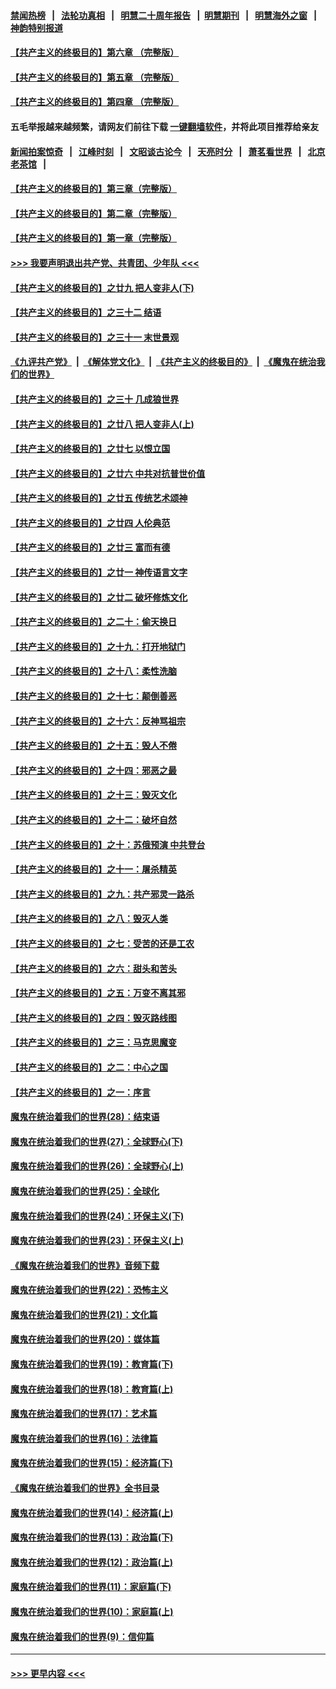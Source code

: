 #### [禁闻热榜](热点新闻.md?=0)  &nbsp;&nbsp;|&nbsp;&nbsp; [法轮功真相](https://github.com/gfw-breaker/truth/blob/master/README.md?=0) &nbsp;&nbsp;|&nbsp;&nbsp; [明慧二十周年报告](https://github.com/gfw-breaker/mh-reports/blob/master/README.md?=0) &nbsp;&nbsp;|&nbsp;&nbsp;[明慧期刊](https://github.com/gfw-breaker/mh-qikan) &nbsp;&nbsp;|&nbsp;&nbsp; [明慧海外之窗](https://github.com/gfw-breaker/mh-news/blob/master/README.md?=0) &nbsp;&nbsp;|&nbsp;&nbsp; [神韵特别报道](https://github.com/gfw-breaker/mh-news/blob/master/shenyun.md?=0)
#### [【共产主义的终极目的】第六章 （完整版）](../pages/nsc422/n11428913.md?t=02282102) 
#### [【共产主义的终极目的】第五章 （完整版）](../pages/nsc422/n11428912.md?t=02282102) 
#### [【共产主义的终极目的】第四章 （完整版）](../pages/nsc422/n11428907.md?t=02282102) 
#### 五毛举报越来越频繁，请网友们前往下载 [一键翻墙软件](https://github.com/gfw-breaker/ssr-accounts)，并将此项目推荐给亲友
#### [新闻拍案惊奇](https://github.com/gfw-breaker/banned-news/blob/master/pages/link4.md) &nbsp;&nbsp;|&nbsp;&nbsp; [江峰时刻](https://github.com/gfw-breaker/banned-news/blob/master/pages/link4.md) &nbsp;&nbsp;|&nbsp;&nbsp; [文昭谈古论今](https://github.com/gfw-breaker/banned-news/blob/master/pages/link4.md) &nbsp;&nbsp;|&nbsp;&nbsp; [天亮时分](https://github.com/gfw-breaker/banned-news/blob/master/pages/link4.md) &nbsp;&nbsp;|&nbsp;&nbsp; [萧茗看世界](https://github.com/gfw-breaker/banned-news/blob/master/pages/link4.md) &nbsp;&nbsp;|&nbsp;&nbsp; [北京老茶馆](https://github.com/gfw-breaker/banned-news/blob/master/pages/link4.md) &nbsp;&nbsp;|&nbsp;&nbsp; 
#### [【共产主义的终极目的】第三章（完整版）](../pages/nsc422/n11428848.md?t=02282102) 
#### [【共产主义的终极目的】第二章（完整版）](../pages/nsc422/n11428831.md?t=02282102) 
#### [【共产主义的终极目的】第一章（完整版）](../pages/nsc422/n11417651.md?t=02282102) 
#### [>>> 我要声明退出共产党、共青团、少年队 <<<](https://github.com/begood0513/goodnews/blob/master/quit/letter.md) 
#### [【共产主义的终极目的】之廿九 把人变非人(下)](../pages/nsc422/n11344140.md?t=02282102) 
#### [【共产主义的终极目的】之三十二 结语](../pages/nsc422/n11360535.md?t=02282102) 
#### [【共产主义的终极目的】之三十一 末世景观](../pages/nsc422/n11351129.md?t=02282102) 
#### [《九评共产党》](https://github.com/begood0513/9ping.md/blob/master/README.md) &nbsp;|&nbsp; [《解体党文化》](../../../../jtdwh.md/blob/master/README.md)  &nbsp;|&nbsp; [《共产主义的终极目的》](../../../../gczydzjmd.md/blob/master/README.md) &nbsp;|&nbsp; [《魔鬼在统治我们的世界》](../../../../mgztzwmdsj.md/blob/master/README.md) 
#### [【共产主义的终极目的】之三十 几成狼世界](../pages/nsc422/n11348280.md?t=02282102) 
#### [【共产主义的终极目的】之廿八 把人变非人(上)](../pages/nsc422/n11340492.md?t=02282102) 
#### [【共产主义的终极目的】之廿七 以恨立国](../pages/nsc422/n11336944.md?t=02282102) 
#### [【共产主义的终极目的】之廿六 中共对抗普世价值](../pages/nsc422/n11324785.md?t=02282102) 
#### [【共产主义的终极目的】之廿五 传统艺术颂神](../pages/nsc422/n11296396.md?t=02282102) 
#### [【共产主义的终极目的】之廿四 人伦典范](../pages/nsc422/n11296397.md?t=02282102) 
#### [【共产主义的终极目的】之廿三 富而有德](../pages/nsc422/n11283598.md?t=02282102) 
#### [【共产主义的终极目的】之廿一 神传语言文字](../pages/nsc422/n11263265.md?t=02282102) 
#### [【共产主义的终极目的】之廿二 破坏修炼文化](../pages/nsc422/n11245728.md?t=02282102) 
#### [【共产主义的终极目的】之二十：偷天换日](../pages/nsc422/n11238846.md?t=02282102) 
#### [【共产主义的终极目的】之十九：打开地狱门](../pages/nsc422/n11206376.md?t=02282102) 
#### [【共产主义的终极目的】之十八：柔性洗脑](../pages/nsc422/n11199994.md?t=02282102) 
#### [【共产主义的终极目的】之十七：颠倒善恶](../pages/nsc422/n11179782.md?t=02282102) 
#### [【共产主义的终极目的】之十六：反神骂祖宗](../pages/nsc422/n11166798.md?t=02282102) 
#### [【共产主义的终极目的】之十五：毁人不倦](../pages/nsc422/n11166792.md?t=02282102) 
#### [【共产主义的终极目的】之十四：邪恶之最](../pages/nsc422/n11150249.md?t=02282102) 
#### [【共产主义的终极目的】之十三：毁灭文化](../pages/nsc422/n11135227.md?t=02282102) 
#### [【共产主义的终极目的】之十二：破坏自然](../pages/nsc422/n11135214.md?t=02282102) 
#### [【共产主义的终极目的】之十：苏俄预演 中共登台](../pages/nsc422/n11118424.md?t=02282102) 
#### [【共产主义的终极目的】之十一：屠杀精英](../pages/nsc422/n11118442.md?t=02282102) 
#### [【共产主义的终极目的】之九：共产邪灵一路杀](../pages/nsc422/n11114139.md?t=02282102) 
#### [【共产主义的终极目的】之八：毁灭人类](../pages/nsc422/n11108503.md?t=02282102) 
#### [【共产主义的终极目的】之七：受苦的还是工农](../pages/nsc422/n11101809.md?t=02282102) 
#### [【共产主义的终极目的】之六：甜头和苦头](../pages/nsc422/n11096971.md?t=02282102) 
#### [【共产主义的终极目的】之五：万变不离其邪](../pages/nsc422/n11091285.md?t=02282102) 
#### [【共产主义的终极目的】之四：毁灭路线图](../pages/nsc422/n11086284.md?t=02282102) 
#### [【共产主义的终极目的】之三：马克思魔变](../pages/nsc422/n11061941.md?t=02282102) 
#### [【共产主义的终极目的】之二：中心之国](../pages/nsc422/n11047728.md?t=02282102) 
#### [【共产主义的终极目的】之一：序言](../pages/nsc422/n11086077.md?t=02282102) 
#### [魔鬼在统治着我们的世界(28)：结束语](../pages/nsc422/n10936246.md?t=02282102) 
#### [魔鬼在统治着我们的世界(27)：全球野心(下)](../pages/nsc422/n10928319.md?t=02282102) 
#### [魔鬼在统治着我们的世界(26)：全球野心(上)](../pages/nsc422/n10900318.md?t=02282102) 
#### [魔鬼在统治着我们的世界(25)：全球化](../pages/nsc422/n10788205.md?t=02282102) 
#### [魔鬼在统治着我们的世界(24)：环保主义(下)](../pages/nsc422/n10695307.md?t=02282102) 
#### [魔鬼在统治着我们的世界(23)：环保主义(上)](../pages/nsc422/n10688613.md?t=02282102) 
#### [《魔鬼在统治着我们的世界》音频下载](../pages/nsc422/n10635553.md?t=02282102) 
#### [魔鬼在统治着我们的世界(22)：恐怖主义](../pages/nsc422/n10614727.md?t=02282102) 
#### [魔鬼在统治着我们的世界(21)：文化篇](../pages/nsc422/n10597706.md?t=02282102) 
#### [魔鬼在统治着我们的世界(20)：媒体篇](../pages/nsc422/n10586579.md?t=02282102) 
#### [魔鬼在统治着我们的世界(19)：教育篇(下)](../pages/nsc422/n10564808.md?t=02282102) 
#### [魔鬼在统治着我们的世界(18)：教育篇(上)](../pages/nsc422/n10526970.md?t=02282102) 
#### [魔鬼在统治着我们的世界(17)：艺术篇](../pages/nsc422/n10499093.md?t=02282102) 
#### [魔鬼在统治着我们的世界(16)：法律篇](../pages/nsc422/n10485969.md?t=02282102) 
#### [魔鬼在统治着我们的世界(15)：经济篇(下)](../pages/nsc422/n10469975.md?t=02282102) 
#### [《魔鬼在统治着我们的世界》全书目录](../pages/nsc422/n10464261.md?t=02282102) 
#### [魔鬼在统治着我们的世界(14)：经济篇(上)](../pages/nsc422/n10457370.md?t=02282102) 
#### [魔鬼在统治着我们的世界(13)：政治篇(下)](../pages/nsc422/n10448270.md?t=02282102) 
#### [魔鬼在统治着我们的世界(12)：政治篇(上)](../pages/nsc422/n10444576.md?t=02282102) 
#### [魔鬼在统治着我们的世界(11)：家庭篇(下)](../pages/nsc422/n10440961.md?t=02282102) 
#### [魔鬼在统治着我们的世界(10)：家庭篇(上)](../pages/nsc422/n10435448.md?t=02282102) 
#### [魔鬼在统治着我们的世界(9)：信仰篇](../pages/nsc422/n10432159.md?t=02282102) 

----
#### [ >>> 更早内容 <<< ](../indexes/nsc422-earlier.md)

